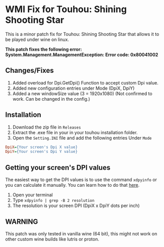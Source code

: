 # WMI Fix for Touhou: Shining Shooting Star

This is a minor patch fix for Touhou: Shining Shooting Star that allows it to be played under wine on linux.

**This patch fixes the following error: System.Management.ManagementException: Error code: 0x80041002**

## Changes/Fixes

1. Added overload for Dpi.GetDpi() Function to accept custom Dpi value.
2. Added new configuration entries under Mode (DpiX, DpiY)
3. Added a new windowSize value (3 = 1920x1080) (Not confirmed to work. Can be changed in the config.)

## Installation

1. Download the zip file in `Releases`
2. Extract the .exe file in your in your touhou installation folder.
3. Open the `Setting.INI` file and add the following entries Under `Mode`
```ini
DpiX={Your screen's Dpi X value}
DpiY={Your screen's Dpi Y value}
```
## Getting your screen's DPI values

The easiest way to get the DPI values is to use the command `xdpyinfo`
or you can calculate it manually. You can learn how to do that [here](https://winaero.com/blog/find-change-screen-dpi-linux/).

1. Open your terminal
2. Type `xdpyinfo | grep -B 2 resolution`
3. The resolution is your screen DPI (DpiX x DpiY dots per inch)

## WARNING

This patch was only tested in vanilla wine (64 bit), this might not work on other custom wine builds like lutris or proton.
